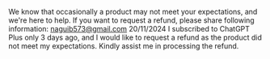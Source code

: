 We know that occasionally a product may not meet your expectations, and we're here to help.
If you want to request a refund, please share following information:
naguib573@gmail.com
20/11/2024
I subscribed to ChatGPT Plus only 3 days ago, and I would like to request a refund as the product did not meet my expectations. Kindly assist me in processing the refund.